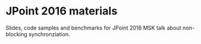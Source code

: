 # JPoint 2016 materials
Slides, code samples and benchmarks for JPoint 2016 MSK talk about non-blocking synchronziation.
